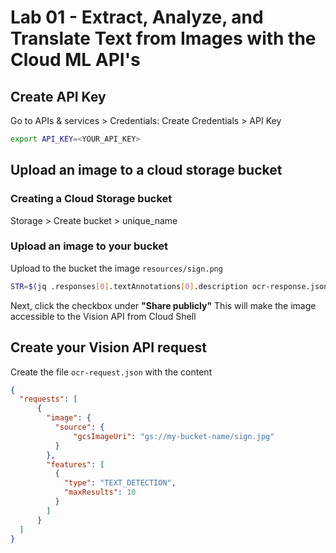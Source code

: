 # Lab 01 - Extract, Analyze, and Translate Text from Images with the Cloud ML API's


## Create API Key

Go to APIs & services > Credentials: Create Credentials > API Key 

```bash
export API_KEY=<YOUR_API_KEY>
```

## Upload an image to a cloud storage bucket
### Creating a Cloud Storage bucket

Storage > Create bucket > unique_name

### Upload an image to your bucket

Upload to the bucket the image ```resources/sign.png```

```bash
STR=$(jq .responses[0].textAnnotations[0].description ocr-response.json) && STR="${STR//\"}" && sed -i "s|your_text_here|$STR|g" translation-request.json
```

Next, click the checkbox under **"Share publicly"** This will make the image accessible to the Vision API from Cloud Shell

## Create your Vision API request

Create the file ```ocr-request.json``` with the content 

```json
{
  "requests": [
      {
        "image": {
          "source": {
              "gcsImageUri": "gs://my-bucket-name/sign.jpg"
          } 
        },
        "features": [
          {
            "type": "TEXT_DETECTION",
            "maxResults": 10
          }
        ]
      }
  ]
}
```
